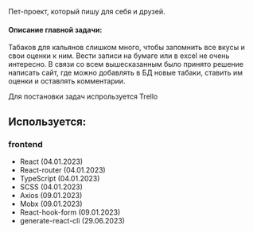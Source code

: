 Пет-проект, который пишу для себя и друзей.

#### Описание главной задачи:

Табаков для кальянов слишком много, чтобы запомнить все вкусы и свои оценки к ним.
Вести записи на бумаге или в excel не очень интересно.
В связи со всем вышесказанным было принято решение написать сайт, где можно добавлять в БД новые табаки, ставить им оценки и оставлять комментарии.

Для постановки задач испрользуется Trello

## Используется:

### frontend

- React (04.01.2023)
- React-router (04.01.2023)
- TypeScript (04.01.2023)
- SCSS (04.01.2023)
- Axios (09.01.2023)
- Mobx (09.01.2023)
- React-hook-form (09.01.2023)
- generate-react-cli (29.06.2023)
